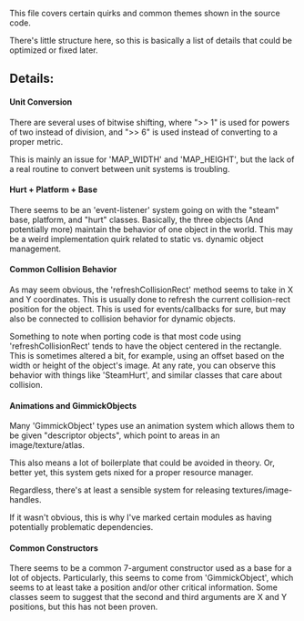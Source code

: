 This file covers certain quirks and common themes shown in the source code.

There's little structure here, so this is basically a
list of details that could be optimized or fixed later.

## Details:

#### Unit Conversion
There are several uses of bitwise shifting, where ">> 1" is used for powers of
two instead of division, and ">> 6" is used instead of converting to a proper metric.

This is mainly an issue for 'MAP_WIDTH' and 'MAP_HEIGHT', but the
lack of a real routine to convert between unit systems is troubling.

#### Hurt + Platform + Base
There seems to be an 'event-listener' system going on with the "steam" base, platform, and "hurt" classes.
Basically, the three objects (And potentially more) maintain the behavior of one object in the world.
This may be a weird implementation quirk related to static vs. dynamic object management.

#### Common Collision Behavior
As may seem obvious, the 'refreshCollisionRect' method seems to take in X and Y coordinates.
This is usually done to refresh the current collision-rect position for the object.
This is used for events/callbacks for sure, but may also be connected to collision behavior for dynamic objects.

Something to note when porting code is that most code using 'refreshCollisionRect' tends to have the object centered in the rectangle.
This is sometimes altered a bit, for example, using an offset based on the width or height of the object's image.
At any rate, you can observe this behavior with things like 'SteamHurt', and similar classes that care about collision.

#### Animations and GimmickObjects
Many 'GimmickObject' types use an animation system which allows them to
be given "descriptor objects", which point to areas in an image/texture/atlas.

This also means a lot of boilerplate that could be avoided in theory.
Or, better yet, this system gets nixed for a proper resource manager.

Regardless, there's at least a sensible system for releasing textures/image-handles.

If it wasn't obvious, this is why I've marked certain modules as having potentially problematic dependencies.

#### Common Constructors
There seems to be a common 7-argument constructor used as a base for a lot of objects.
Particularly, this seems to come from 'GimmickObject', which seems to at least take a position and/or other critical information.
Some classes seem to suggest that the second and third arguments are X and Y positions, but this has not been proven.